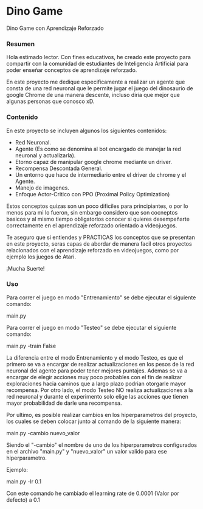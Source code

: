 # Dino Game
Dino Game con Aprendizaje Reforzado  

### Resumen  

Hola estimado lector. Con fines educativos, he creado este proyecto para compartir con la comunidad de estudiantes de Inteligencia Artificial para poder enseñar conceptos de aprendizaje reforzado.  

En este proyecto me dedique especificamente a realizar un agente que consta de una red neuronal que le permite jugar el juego del dinosaurio de google Chrome de una manera descente, incluso diria que mejor que algunas personas que conosco xD.  

### Contenido  

En este proyecto se incluyen algunos los siguientes contenidos:  
* Red Neuronal.
* Agente (Es como se denomina al bot encargado de manejar la red neuronal y actualizarla).
* Etorno capaz de manipular google chrome mediante un driver.
* Recompensa Descontada General.
* Un entorno que hace de intermediario entre el driver de chrome y el Agente.
* Manejo de imagenes.
* Enfoque Actor-Critico con PPO (Proximal Policy Optimization)

Estos conceptos quizas son un poco dificiles para principiantes, o por lo menos para mi lo fueron, sin embargo considero que son cocneptos
basicos y al mismo tiempo obligatorios conocer si quieres desempeñarte correctamente en el aprendizaje reforzado orientado a videojuegos.

Te aseguro que si entiendes y PRACTICAS los conceptos que se presentan en este proyecto, seras capas de abordar de manera facil otros proyectos relacionados con el aprendizaje reforzado en videojuegos, como por ejemplo los juegos de Atari.

¡Mucha Suerte!

### Uso  

Para correr el juego en modo "Entrenamiento" se debe ejecutar el siguiente comando:  

main.py  

Para correr el juego en modo "Testeo" se debe ejecutar el siguiente comando:  

main.py -train False  

La diferencia entre el modo Entrenamiento y el modo Testeo, es que el primero se va a encargar de realizar actualizaciones en los pesos de la red neuronal del agente para poder tener mejores puntajes. Ademas se va a encargar de elegir acciones muy poco probables con el fin de realizar exploraciones hacia caminos que a largo plazo podrian otorgarle mayor recompensa. Por otro lado, el modo Testeo NO realiza actualizaciones a la red neuronal y durante el experimento solo elige las acciones que tienen mayor probabilidad de darle una recompensa.  

Por ultimo, es posible realizar cambios en los hiperparametros del proyecto, los cuales se deben colocar junto al comando de la siguiente manera:  

main.py -cambio nuevo_valor  

Siendo el "-cambio" el nombre de uno de los hiperparametros configurados en el archivo "main.py" y "nuevo_valor" un valor valido para ese hiperparametro.  

Ejemplo:  

main.py -lr 0.1  

Con este comando he cambiado el learning rate de 0.0001 (Valor por defecto) a 0.1
